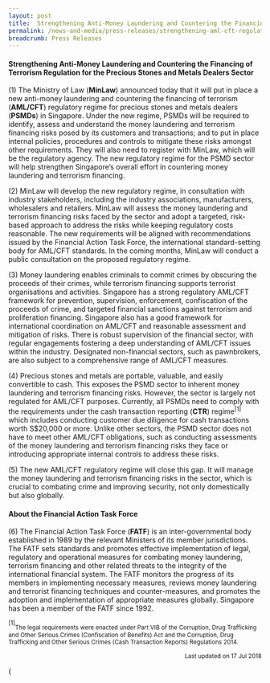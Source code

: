 ```yaml
---
layout: post
title:  Strengthening Anti-Money Laundering and Countering the Financing of Terrorism Regulation for the Precious Stones and Metals Dealers Sector
permalink: /news-and-media/press-releases/strengthening-aml-cft-regulation-for-psmd-sector
breadcrumb: Press Releases
---
```


#### Strengthening Anti-Money Laundering and Countering the Financing of Terrorism Regulation for the Precious Stones and Metals Dealers Sector

(1)   The Ministry of Law (**MinLaw**) announced today that it will put in place a new anti-money laundering and countering the financing of terrorism (**AML/CFT**) regulatory regime for precious stones and metals dealers (**PSMDs**) in Singapore. Under the new regime, PSMDs will be required to identify, assess and understand the money laundering and terrorism financing risks posed by its customers and transactions; and to put in place internal policies, procedures and controls to mitigate these risks amongst other requirements. They will also need to register with MinLaw, which will be the regulatory agency. The new regulatory regime for the PSMD sector will help strengthen Singapore’s overall effort in countering money laundering and terrorism financing. <br>

(2)   MinLaw will develop the new regulatory regime, in consultation with industry stakeholders, including the industry associations, manufacturers, wholesalers and retailers. MinLaw will assess the money laundering and terrorism financing risks faced by the sector and adopt a targeted, risk-based approach to address the risks while keeping regulatory costs reasonable. The new requirements will be aligned with recommendations issued by the Financial Action Task Force, the international standard-setting body for AML/CFT standards. In the coming months, MinLaw will conduct a public consultation on the proposed regulatory regime. <br>

(3)   Money laundering enables criminals to commit crimes by obscuring the proceeds of their crimes, while terrorism financing supports terrorist organisations and activities. Singapore has a strong regulatory AML/CFT framework for prevention, supervision, enforcement, confiscation of the proceeds of crime, and targeted financial sanctions against terrorism and proliferation financing. Singapore also has a good framework for international coordination on AML/CFT and reasonable assessment and mitigation of risks. There is robust supervision of the financial sector, with regular engagements fostering a deep understanding of AML/CFT issues within the industry. Designated non-financial sectors, such as pawnbrokers, are also subject to a comprehensive range of AML/CFT measures. <br>

(4)   Precious stones and metals are portable, valuable, and easily convertible to cash. This exposes the PSMD sector to inherent money laundering and terrorism financing risks. However, the sector is largely not regulated for AML/CFT purposes. Currently, all PSMDs need to comply with the requirements under the cash transaction reporting (**CTR**) regime<sup>[1]</sup> which includes conducting customer due diligence for cash transactions worth S$20,000 or more. Unlike other sectors, the PSMD sector does not have to meet other AML/CFT obligations, such as conducting assessments of the money laundering and terrorism financing risks they face or introducing appropriate internal controls to address these risks. <br>

(5)   The new AML/CFT regulatory regime will close this gap. It will manage the money laundering and terrorism financing risks in the sector, which is crucial to combating crime and improving security, not only domestically but also globally. <br>

#### About the Financial Action Task Force

(6)   The Financial Action Task Force (**FATF**) is an inter-governmental body established in 1989 by the relevant Ministers of its member jurisdictions. The FATF sets standards and promotes effective implementation of legal, regulatory and operational measures for combating money laundering, terrorism financing and other related threats to the integrity of the international financial system. The FATF monitors the progress of its members in implementing necessary measures, reviews money laundering and terrorist financing techniques and counter-measures, and promotes the adoption and implementation of appropriate measures globally. Singapore has been a member of the FATF since 1992.


 

<sup>[1]</sup><sub>The legal requirements were enacted under Part VIB of the Corruption, Drug Trafficking and Other Serious Crimes (Confiscation of Benefits) Act and the Corruption, Drug Trafficking and Other Serious Crimes (Cash Transaction Reports) Regulations 2014.</sub>

<p align = "right"><sub>Last updated on 17 Jul 2018</sub></p>
(
